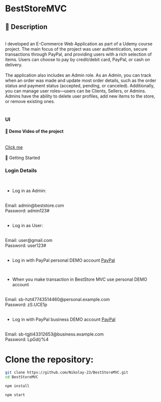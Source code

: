 # BestStoreMVC

## 📝 Description
<br>
I developed an E-Commerce Web Application as part of a Udemy course project. The main focus of the project was user authentication, secure transactions through PayPal, and providing users with a rich selection of items. Users can choose to pay by credit/debit card, PayPal, or cash on delivery.
<br>
<br>
The application also includes an Admin role. As an Admin, you can track when an order was made and update most order details, such as the order status and payment status (accepted, pending, or canceled). Additionally, you can manage user roles—users can be Clients, Sellers, or Admins. Admins have the ability to delete user profiles, add new items to the store, or remove existing ones.
<br>
<br>

### UI

#### 🎥 Demo Video of the project
<br>
<a href="https://www.youtube.com/watch?v=F1sNu9ov_wQ">Click me</a>
<br>
<br>
🚀 Getting Started
<br>

### Login Details
<br>

- Log in as Admin: 

<br>
 Email: admin@beststore.com
<br>
 Password: admin123#
<br>
<br>

- Log in as User:

<br>
 Email: user@gmail.com
<br>
 Password: user123#
<br>
<br>

- Log in with PayPal personal DEMO account <a href="https://www.sandbox.paypal.com/us/home">PayPal</a>

<br>

- When you make transaction in BestStore MVC use personal DEMO account 

<br>
 Email: sb-hzt47743514460@personal.example.com
<br>
 Password: zS.UCE1p
<br>
<br>
 
- Log in with PayPal business DEMO account <a href="https://www.sandbox.paypal.com/us/home">PayPal</a>

<br>
 Email: sb-tgjti43312653@business.example.com
<br>
 Password: LpGd(/%4
<br>

# Clone the repository:
```bash
git clone https://github.com/Nikolay-23/BestStoreMVC.git
cd BestStoreMVC

npm install

npm start
